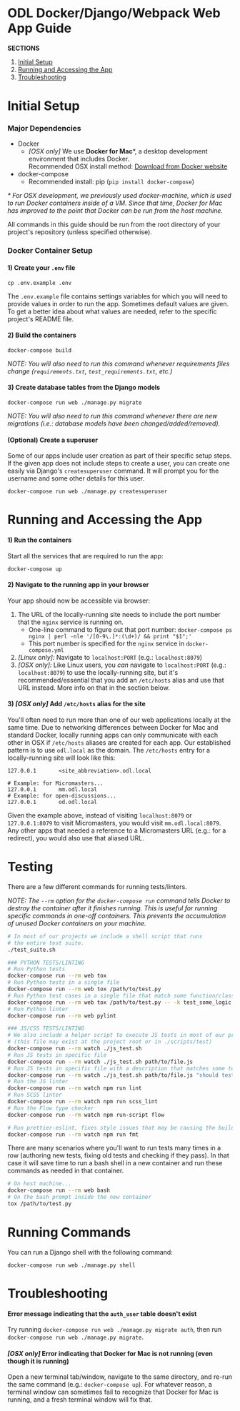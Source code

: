 # ODL Docker/Django/Webpack Web App Guide

**SECTIONS**
1. [Initial Setup](#initial-setup)
2. [Running and Accessing the App](#running-and-accessing-the-app)
3. [Troubleshooting](#troubleshooting)


# Initial Setup

### Major Dependencies
- Docker
  - _[OSX only]_ We use **Docker for Mac**&#42;, a desktop development environment that includes Docker.  
    Recommended OSX install method: [Download from Docker website](https://store.docker.com/editions/community/docker-ce-desktop-mac)
- docker-compose
  - Recommended install: pip (`pip install docker-compose`)

_&#42; For OSX development, we previously used docker-machine, which is used to run Docker containers 
inside of a VM. Since that time, Docker for Mac has improved to the point that Docker can be run from
the host machine._

All commands in this guide should be run from the root directory of your project's repository (unless specified otherwise).

### Docker Container Setup

#### 1) Create your ``.env`` file

    cp .env.example .env
    
The `.env.example` file contains settings variables for which you will need to provide values in order to run the
app. Sometimes default values are given. To get a better idea about what values are needed, refer to the specific
project's README file. 

#### 2) Build the containers

    docker-compose build

*NOTE: You will also need to run this command whenever requirements files change (``requirements.txt``, ``test_requirements.txt``, etc.)*

#### 3) Create database tables from the Django models

    docker-compose run web ./manage.py migrate

*NOTE: You will also need to run this command whenever there are new migrations (i.e.: database models have been changed/added/removed).*

#### (Optional) Create a superuser
Some of our apps include user creation as part of their specific setup steps. If the given app does not
include steps to create a user, you can create one easily via Django's `createsuperuser` command.
It will prompt you for the username and some other details for this user.

    docker-compose run web ./manage.py createsuperuser


# Running and Accessing the App

#### 1) Run the containers

Start all the services that are required to run the app:

    docker-compose up
    
#### 2) Navigate to the running app in your browser

Your app should now be accessible via browser:

1. The URL of the locally-running site needs to include the port number that the `nginx` service is running on.
    - One-line command to figure out that port number: `docker-compose ps nginx | perl -nle '/[0-9\.]*:(\d+)/ && print "$1";'`
    - This port number is specified for the `nginx` service in `docker-compose.yml`
1. _[Linux only]:_ Navigate to `localhost:PORT` (e.g.: `localhost:8079`)
1. _[OSX only]:_ Like Linux users, you _can_ navigate to `localhost:PORT` (e.g.: `localhost:8079`) to use the 
  locally-running site, but it's recommended/essential that you add an `/etc/hosts` alias and use that URL instead. 
  More info on that in the section below.
  
#### 3) _[OSX only]_ Add `/etc/hosts` alias for the site

You'll often need to run more than one of our web applications locally at the same time. Due to networking differences
between Docker for Mac and standard Docker, locally running apps can only communicate with each other in OSX if 
`/etc/hosts` aliases are created for each app. Our established pattern is to use `odl.local` as the domain. 
The `/etc/hosts` entry for a locally-running site will look like this:

```
127.0.0.1       <site_abbreviation>.odl.local

# Example: for Micromasters...
127.0.0.1       mm.odl.local
# Example: for open-discussions...
127.0.0.1       od.odl.local
```

Given the example above, instead of visiting `localhost:8079` or `127.0.0.1:8079` to visit Micromasters, you would 
visit `mm.odl.local:8079`. Any other apps that needed a reference to a Micromasters URL (e.g.: for a redirect), you
would also use that aliased URL. 

# Testing

There are a few different commands for running tests/linters. 

*NOTE: The `--rm` option for the `docker-compose run` command tells Docker to destroy the container after it finishes running. This is useful for running specific commands in one-off containers. This prevents the accumulation of unused Docker containers on your machine.*

```bash
# In most of our projects we include a shell script that runs 
# the entire test suite.
./test_suite.sh

### PYTHON TESTS/LINTING
# Run Python tests
docker-compose run --rm web tox
# Run Python tests in a single file
docker-compose run --rm web tox /path/to/test.py
# Run Python test cases in a single file that match some function/class name
docker-compose run --rm web tox /path/to/test.py -- -k test_some_logic
# Run Python linter
docker-compose run --rm web pylint

### JS/CSS TESTS/LINTING
# We also include a helper script to execute JS tests in most of our projects 
# (this file may exist at the project root or in ./scripts/test)
docker-compose run --rm watch ./js_test.sh
# Run JS tests in specific file
docker-compose run --rm watch ./js_test.sh path/to/file.js
# Run JS tests in specific file with a description that matches some text
docker-compose run --rm watch ./js_test.sh path/to/file.js "should test basic arithmetic"
# Run the JS linter
docker-compose run --rm watch npm run lint
# Run SCSS linter
docker-compose run --rm watch npm run scss_lint
# Run the Flow type checker
docker-compose run --rm watch npm run-script flow

# Run prettier-eslint, fixes style issues that may be causing the build to fail
docker-compose run --rm watch npm run fmt
```

There are many scenarios where you'll want to run tests many times in a row (authoring new tests, fixing old tests and checking if they pass). In that case it will save time to run a bash shell in a new container and run these commands as needed in that container.

```bash
# On host machine...
docker-compose run --rm web bash
# On the bash prompt inside the new container
tox /path/to/test.py
```

# Running Commands

You can run a Django shell with the following command:

    docker-compose run web ./manage.py shell

# Troubleshooting

#### Error message indicating that the `auth_user` table doesn't exist

Try running `docker-compose run web ./manage.py migrate auth`, then run `docker-compose run web ./manage.py migrate`.

#### _[OSX only]_ Error indicating that Docker for Mac is not running (even though it is running)

Open a new terminal tab/window, navigate to the same directory, and re-run the same command (e.g.: `docker-compose up`). For whatever reason, a terminal window can sometimes fail to recognize that Docker for Mac is running, and a fresh terminal window will fix that.
